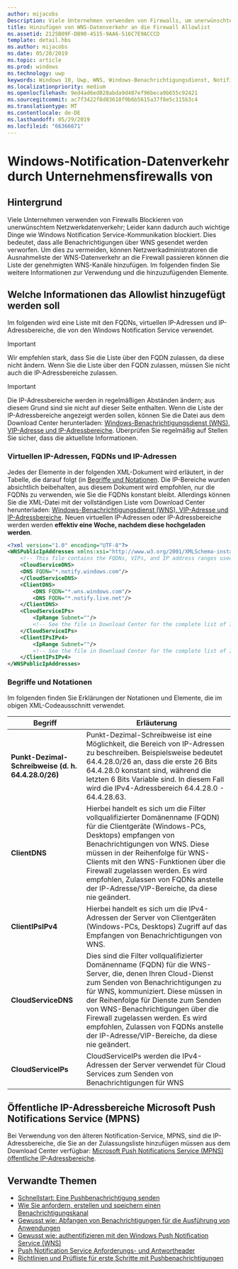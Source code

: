 ```yaml
---
author: mijacobs
Description: Viele Unternehmen verwenden von Firewalls, um unerwünschten Datenverkehr zu blockieren. Dieses Dokument beschreibt, wie WNS-Datenverkehr durch Firewalls zu ermöglichen.
title: Hinzufügen von WNS-Datenverkehr an die Firewall Allowlist
ms.assetid: 2125B09F-DB90-4515-9AA6-516C7E9ACCCD
template: detail.hbs
ms.author: mijacobs
ms.date: 05/20/2019
ms.topic: article
ms.prod: windows
ms.technology: uwp
keywords: Windows 10, Uwp, WNS, Windows-Benachrichtigungsdienst, Notification, Windows-Firewall, Problembehandlung, IP, Datenverkehr, Enterprise, Netzwerk, IPv4, VIP-Adresse, vollqualifizierten Domänennamen, öffentliche IP-Adresse
ms.localizationpriority: medium
ms.openlocfilehash: 9ed4ad6ed828abda9d487ef96beca9b655c92421
ms.sourcegitcommit: ac7f3422f8d83618f9b6b5615a37f8e5c115b3c4
ms.translationtype: MT
ms.contentlocale: de-DE
ms.lasthandoff: 05/29/2019
ms.locfileid: "66366671"
---
```

# <a name="allowing-windows-notification-traffic-through-enterprise-firewalls"></a>Windows-Notification-Datenverkehr durch Unternehmensfirewalls von

## <a name="background"></a>Hintergrund
Viele Unternehmen verwenden von Firewalls Blockieren von unerwünschtem Netzwerkdatenverkehr; Leider kann dadurch auch wichtige Dinge wie Windows Notification Service-Kommunikation blockiert. Dies bedeutet, dass alle Benachrichtigungen über WNS gesendet werden verworfen. Um dies zu vermeiden, können Netzwerkadministratoren die Ausnahmeliste der WNS-Datenverkehr an die Firewall passieren können die Liste der genehmigten WNS-Kanäle hinzufügen. Im folgenden finden Sie weitere Informationen zur Verwendung und die hinzuzufügenden Elemente. 


## <a name="what-information-should-be-added-to-the-allowlist"></a>Welche Informationen das Allowlist hinzugefügt werden soll
Im folgenden wird eine Liste mit den FQDNs, virtuellen IP-Adressen und IP-Adressbereiche, die von den Windows Notification Service verwendet. 

> [!IMPORTANT]
> Wir empfehlen stark, dass Sie die Liste über den FQDN zulassen, da diese nicht ändern. Wenn Sie die Liste über den FQDN zulassen, müssen Sie nicht auch die IP-Adressbereiche zulassen.

> [!IMPORTANT]
> Die IP-Adressbereiche werden in regelmäßigen Abständen ändern; aus diesem Grund sind sie nicht auf dieser Seite enthalten. Wenn die Liste der IP-Adressbereiche angezeigt werden sollen, können Sie die Datei aus dem Download Center herunterladen: [Windows-Benachrichtigungsdienst (WNS), VIP-Adresse und IP-Adressbereiche](https://www.microsoft.com/download/details.aspx?id=44238). Überprüfen Sie regelmäßig auf Stellen Sie sicher, dass die aktuellste Informationen. 


### <a name="fqdns-vips-and-ips"></a>Virtuellen IP-Adressen, FQDNs und IP-Adressen
Jedes der Elemente in der folgenden XML-Dokument wird erläutert, in der Tabelle, die darauf folgt (in [Begriffe und Notationen](#terms-and-notations). Die IP-Bereiche wurden absichtlich beibehalten, aus diesem Dokument wird empfohlen, nur die FQDNs zu verwenden, wie Sie die FQDNs konstant bleibt. Allerdings können Sie die XML-Datei mit der vollständigen Liste vom Download Center herunterladen: [Windows-Benachrichtigungsdienst (WNS), VIP-Adresse und IP-Adressbereiche](https://www.microsoft.com/download/details.aspx?id=44238). Neuen virtuellen IP-Adressen oder IP-Adressbereiche werden werden **effektiv eine Woche, nachdem diese hochgeladen werden**.

```XML
<?xml version="1.0" encoding="UTF-8"?>
<WNSPublicIpAddresses xmlns:xsi="http://www.w3.org/2001/XMLSchema-instance" xmlns:xsd="http://www.w3.org/2001/XMLSchema">
    <!-- This file contains the FQDNs, VIPs, and IP address ranges used by the Windows Notification Service. A new text file will be uploaded every time a new VIP or IP range is released in production.  Please copy the below information and perform the necessary changes on your site. Endpoints in CloudService nodes are used for cloud services to send notifications to WNS. Endpoints in Client nodes are used by devices to receive notifications from WNS. --> 
    <CloudServiceDNS>
    <DNS FQDN="*.notify.windows.com"/>
    </CloudServiceDNS>
    <ClientDNS>
        <DNS FQDN="*.wns.windows.com"/>
        <DNS FQDN="*.notify.live.net"/>
    </ClientDNS>
    <CloudServiceIPs>
        <IpRange Subnet=""/>
        <!-- See the file in Download Center for the complete list of IP ranges -->
    </CloudServiceIPs>
    <ClientIPsIPv4>
        <IpRange Subnet=""/>
        <!-- See the file in Download Center for the complete list of IP ranges -->
    </ClientIPsIPv4>
</WNSPublicIpAddresses>

```

### <a name="terms-and-notations"></a>Begriffe und Notationen
Im folgenden finden Sie Erklärungen der Notationen und Elemente, die im obigen XML-Codeausschnitt verwendet.

| Begriff | Erläuterung |
|---|---|
| **Punkt-Dezimal-Schreibweise (d. h. 64.4.28.0/26)** | Punkt-Dezimal-Schreibweise ist eine Möglichkeit, die Bereich von IP-Adressen zu beschreiben. Beispielsweise bedeutet 64.4.28.0/26 an, dass die erste 26 Bits 64.4.28.0 konstant sind, während die letzten 6 Bits Variable sind.  In diesem Fall wird die IPv4-Adressbereich 64.4.28.0 - 64.4.28.63. |
| **ClientDNS** | Hierbei handelt es sich um die Filter vollqualifizierter Domänenname (FQDN) für die Clientgeräte (Windows-PCs, Desktops) empfangen von Benachrichtigungen von WNS. Diese müssen in der Reihenfolge für WNS-Clients mit den WNS-Funktionen über die Firewall zugelassen werden.  Es wird empfohlen, Zulassen von FQDNs anstelle der IP-Adresse/VIP-Bereiche, da diese nie geändert. |
| **ClientIPsIPv4** | Hierbei handelt es sich um die IPv4-Adressen der Server von Clientgeräten (Windows-PCs, Desktops) Zugriff auf das Empfangen von Benachrichtigungen von WNS. |
| **CloudServiceDNS** | Dies sind die Filter vollqualifizierter Domänenname (FQDN) für die WNS-Server, die, denen Ihren Cloud-Dienst zum Senden von Benachrichtigungen zu für WNS, kommuniziert. Diese müssen in der Reihenfolge für Dienste zum Senden von WNS-Benachrichtigungen über die Firewall zugelassen werden.  Es wird empfohlen, Zulassen von FQDNs anstelle der IP-Adresse/VIP-Bereiche, da diese nie geändert.|
| **CloudServiceIPs** | CloudServiceIPs werden die IPv4-Adressen der Server verwendet für Cloud Services zum Senden von Benachrichtigungen für WNS  |


## <a name="microsoft-push-notifications-service-mpns-public-ip-ranges"></a>Öffentliche IP-Adressbereiche Microsoft Push Notifications Service (MPNS)
Bei Verwendung von den älteren Notification-Service, MPNS, sind die IP-Adressbereiche, die Sie an der Zulassungsliste hinzufügen müssen aus dem Download Center verfügbar: [Microsoft Push Notifications Service (MPNS) öffentliche IP-Adressbereiche](https://www.microsoft.com/download/details.aspx?id=44535).


## <a name="related-topics"></a>Verwandte Themen

* [Schnellstart: Eine Pushbenachrichtigung senden](https://docs.microsoft.com/previous-versions/windows/apps/hh868252(v=win.10))
* [Wie Sie anfordern, erstellen und speichern einen Benachrichtigungskanal](https://docs.microsoft.com/previous-versions/windows/apps/hh465412(v=win.10))
* [Gewusst wie: Abfangen von Benachrichtigungen für die Ausführung von Anwendungen](https://docs.microsoft.com/previous-versions/windows/apps/jj709907(v=win.10))
* [Gewusst wie: authentifizieren mit den Windows Push Notification Service (WNS)](https://docs.microsoft.com/previous-versions/windows/apps/hh465407(v=win.10))
* [Push Notification Service Anforderungs- und Antwortheader](https://docs.microsoft.com/previous-versions/windows/apps/hh465435(v=win.10))
* [Richtlinien und Prüfliste für erste Schritte mit Pushbenachrichtigungen](https://docs.microsoft.com/windows/uwp/controls-and-patterns/tiles-and-notifications-windows-push-notification-services--wns--overview)
 
